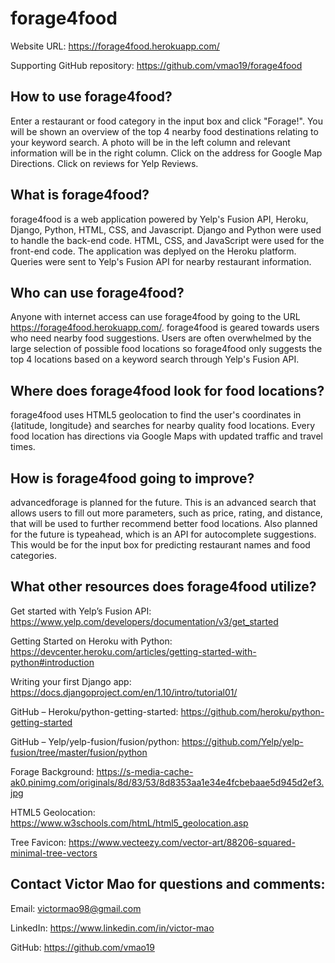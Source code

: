 # forage4food

Website URL: https://forage4food.herokuapp.com/

Supporting GitHub repository: https://github.com/vmao19/forage4food



## How to use forage4food?

​Enter a restaurant or food category in the input box and click "Forage!". You will be shown an overview of the top 4 nearby food destinations relating to your keyword search. A photo will be in the left column and relevant information will be in the right column. Click on the address for Google Map Directions. Click on reviews for Yelp Reviews.

## What is forage4food?

​forage4food is a web application powered by Yelp's Fusion API, Heroku, Django, Python, HTML, CSS, and Javascript. Django and Python were used to handle the back-end code. HTML, CSS, and JavaScript were used for the front-end code. The application was deplyed on the Heroku platform. Queries were sent to Yelp's Fusion API for nearby restaurant information.

## Who can use forage4food?

​Anyone with internet access can use forage4food by going to the URL https://forage4food.herokuapp.com/. forage4food is geared towards users who need nearby food suggestions. Users are often overwhelmed by the large selection of possible food locations so forage4food only suggests the top 4 locations based on a keyword search through Yelp's Fusion API.

## Where does forage4food look for food locations?

​forage4food uses HTML5 geolocation to find the user's coordinates in {latitude, longitude} and searches for nearby quality food locations. Every food location has directions via Google Maps with updated traffic and travel times.

## How is forage4food going to improve?

​advancedforage is planned for the future. This is an advanced search that allows users to fill out more parameters, such as price, rating, and distance, that will be used to further recommend better food locations. Also planned for the future is ​typeahead, which is an API for autocomplete suggestions. This would be for the input box for predicting restaurant names and food categories.

## What other resources does forage4food utilize?

​​Get started with Yelp’s Fusion API: https://www.yelp.com/developers/documentation/v3/get_started

Getting Started on Heroku with Python: https://devcenter.heroku.com/articles/getting-started-with-python#introduction

Writing your first Django app: https://docs.djangoproject.com/en/1.10/intro/tutorial01/

GitHub – Heroku/python-getting-started: https://github.com/heroku/python-getting-started

GitHub – Yelp/yelp-fusion/fusion/python: https://github.com/Yelp/yelp-fusion/tree/master/fusion/python

Forage Background: https://s-media-cache-ak0.pinimg.com/originals/8d/83/53/8d8353aa1e34e4fcbebaae5d945d2ef3.jpg

HTML5 Geolocation: https://www.w3schools.com/htmL/html5_geolocation.asp

Tree Favicon: https://www.vecteezy.com/vector-art/88206-squared-minimal-tree-vectors

## Contact Victor Mao for questions and comments:

Email: victormao98@gmail.com

LinkedIn: https://www.linkedin.com/in/victor-mao

GitHub: https://github.com/vmao19
